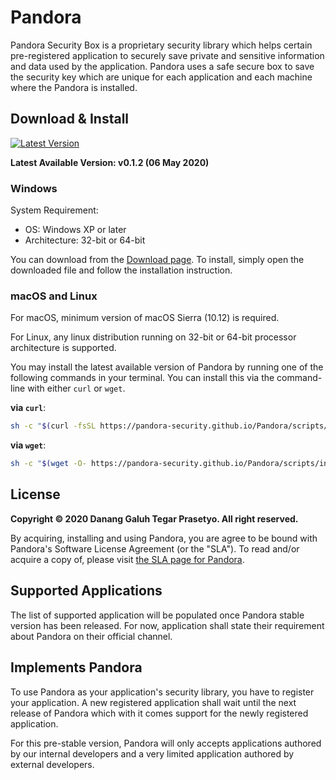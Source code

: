 # Pandora

Pandora Security Box is a proprietary security library which helps certain pre-registered application to securely save private and sensitive information and data used by the application. Pandora uses a safe secure box to save the security key which are unique for each application and each machine where the Pandora is installed.

## Download & Install

[![Latest Version](https://img.shields.io/github/release/pandora-security/Pandora.svg)](https://pandora-security.github.io/Pandora/download)

**Latest Available Version: v0.1.2 (06 May 2020)**

### Windows

System Requirement:
 * OS: Windows XP or later
 * Architecture: 32-bit or 64-bit

You can download from the [Download page](https://pandora-security.github.io/Pandora/download). To install, simply open the downloaded file and follow the installation instruction.

### macOS and Linux

For macOS, minimum version of macOS Sierra (10.12) is required.

For Linux, any linux distribution running on 32-bit or 64-bit processor architecture is supported.

You may install the latest available version of Pandora by running one of the following commands in your terminal. You can install this via the command-line with either `curl` or `wget`.

**via `curl`**:

```bash
sh -c "$(curl -fsSL https://pandora-security.github.io/Pandora/scripts/install_unix.sh)"
```

**via `wget`**:

```bash
sh -c "$(wget -O- https://pandora-security.github.io/Pandora/scripts/install_unix.sh)"
```

## License

**Copyright © 2020 Danang Galuh Tegar Prasetyo. All right reserved.**

By acquiring, installing and using Pandora, you are agree to be bound with Pandora's Software License Agreement (or the "SLA"). To read and/or acquire a copy of, please visit [the SLA page for Pandora](https://pandora-security.github.io/Pandora/sla).

## Supported Applications

The list of supported application will be populated once Pandora stable version has been released. For now, application shall state their requirement about Pandora on their official channel.

## Implements Pandora

To use Pandora as your application's security library, you have to register your application. A new registered application shall wait until the next release of Pandora which with it comes support for the newly registered application.

For this pre-stable version, Pandora will only accepts applications authored by our internal developers and a very limited application authored by external developers.
